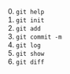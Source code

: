 0. `git help`
1. `git init`
2. `git add`
3. `git commit -m`
4. `git log`
5. `git show`
6. `git diff`
